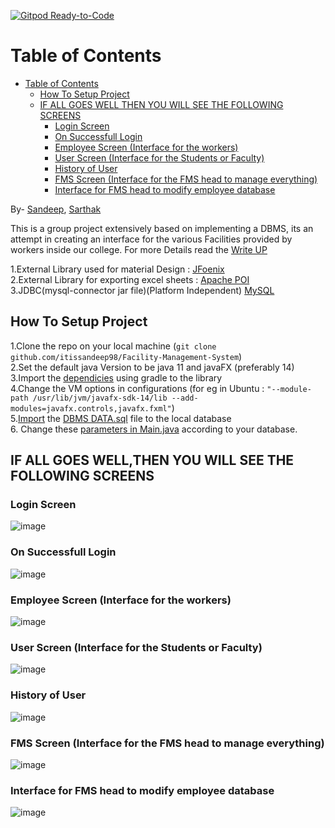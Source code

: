 [![Gitpod Ready-to-Code](https://img.shields.io/badge/Gitpod-Ready--to--Code-blue?logo=gitpod)](https://gitpod.io/#https://github.com/itissandeep98/Facility-Management-System)

# Table of Contents

- [Table of Contents](#table-of-contents)
	- [How To Setup Project](#how-to-setup-project)
	- [IF ALL GOES WELL THEN YOU WILL SEE THE FOLLOWING SCREENS](#if-all-goes-well-then-you-will-see-the-following-screens)
		- [Login Screen](#login-screen)
		- [On Successfull Login](#on-successfull-login)
		- [Employee Screen (Interface for the workers)](#employee-screen-interface-for-the-workers)
		- [User Screen (Interface for the Students or Faculty)](#user-screen-interface-for-the-students-or-faculty)
		- [History of User](#history-of-user)
		- [FMS Screen (Interface for the FMS head to manage everything)](#fms-screen-interface-for-the-fms-head-to-manage-everything)
		- [Interface for FMS head to modify employee database](#interface-for-fms-head-to-modify-employee-database)

 By- [Sandeep](https://github.com/itissandeep98), [Sarthak](https://github.com/sarthak144)

This is a group project extensively based on implementing a DBMS, its an attempt in creating an interface for the various Facilities provided by workers inside our college. For more Details read the [Write UP]( /Project%20Files/Work%20in%20Progress_Final%20Report.pdf )

1.External Library used for material Design : [JFoenix](https://github.com/jfoenixadmin/JFoenix)\
2.External Library for exporting excel sheets : [Apache POI](https://poi.apache.org/download.html)\
3.JDBC(mysql-connector jar file)(Platform Independent)  [MySQL](https://dev.mysql.com/downloads/connector/j/)

## How To Setup Project

1.Clone the repo on your local machine (`git clone github.com/itissandeep98/Facility-Management-System`) \
2.Set the default java Version to be java 11 and javaFX (preferably 14)\
3.Import the [dependicies](FMS/external%20libraries) using gradle to the library\
4.Change the VM options in configurations (for eg in Ubuntu : `"--module-path /usr/lib/jvm/javafx-sdk-14/lib --add-modules=javafx.controls,javafx.fxml"`)\
5.[Import](https://dev.mysql.com/doc/workbench/en/wb-admin-export-import-management.html) the [DBMS DATA.sql](/Project%20Files/DBMS%20DATA.sql) file to the local database \
6. Change these [parameters in Main.java](https://github.com/itissandeep98/Facility-Management-System/blob/610b0340fb665b589dddc2f4ca866069c8d42b60/FMS/src/sample/Main.java#L33-L34) according to your database.

## IF ALL GOES WELL,THEN YOU WILL SEE THE FOLLOWING SCREENS

### Login Screen

![image](https://user-images.githubusercontent.com/44255731/80458729-de677d00-894e-11ea-9fc4-c3e21b61ca60.png)

### On Successfull Login

![image](https://user-images.githubusercontent.com/44255731/80458829-1373cf80-894f-11ea-9729-1609a5e004da.png)

### Employee Screen (Interface for the workers)

![image](https://user-images.githubusercontent.com/44255731/80458898-2b4b5380-894f-11ea-9b1d-f8535146a560.png)

### User Screen (Interface for the Students or Faculty)

![image](https://user-images.githubusercontent.com/44255731/80458945-428a4100-894f-11ea-9982-12af753d50b7.png)

### History of User

![image](https://user-images.githubusercontent.com/44255731/80458987-4e760300-894f-11ea-9e5e-4580ed79cedf.png)

### FMS Screen (Interface for the FMS head to manage everything)

![image](https://user-images.githubusercontent.com/44255731/80459056-6b123b00-894f-11ea-9be4-78955e62b07a.png)

### Interface for FMS head to modify employee database

![image](https://user-images.githubusercontent.com/44255731/80459081-76fdfd00-894f-11ea-996b-cf7a823406bf.png)
